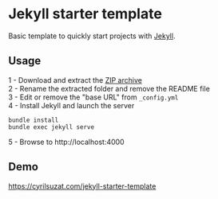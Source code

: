 # Jekyll starter template

Basic template to quickly start projects with [Jekyll](https://jekyllrb.com/).

## Usage

1 - Download and extract the [ZIP archive](https://github.com/cyrilsuzat/jekyll-starter-template/archive/main.zip)  
2 - Rename the extracted folder and remove the README file  
3 - Edit or remove the "base URL" from `_config.yml`  
4 - Install Jekyll and launch the server  

```
bundle install
bundle exec jekyll serve
```

5 - Browse to http://localhost:4000

## Demo

https://cyrilsuzat.com/jekyll-starter-template